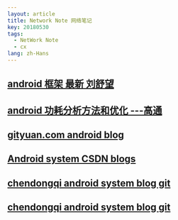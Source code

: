 ```yaml
---
layout: article
title: Network Note 网络笔记
key: 20180530
tags:
  - NetWork Note
  - cx
lang: zh-Hans
---
```


## [android 框架 最新 刘舒望](http://liuwangshu.cn/categories/Android%E6%A1%86%E6%9E%B6%E5%B1%82/)

## [android 功耗分析方法和优化 ---高通](https://blog.csdn.net/feitian_666/article/details/51780946)

## [gityuan.com android blog](https://github.com/yuanhuihui/yuanhuihui.github.io)

## [Android system CSDN blogs](https://blog.csdn.net/zhangbijun1230/article/category/6500595)

## [chendongqi android system blog git](https://github.com/chendongqi/blog.git)
## [chendongqi android system blog git](http://chendongqi.me/)